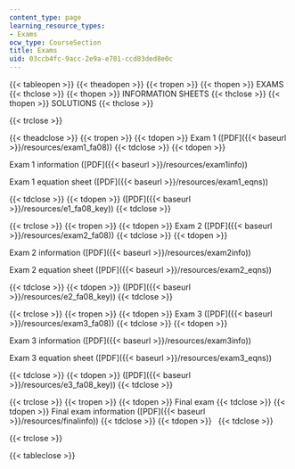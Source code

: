 ```yaml
---
content_type: page
learning_resource_types:
- Exams
ocw_type: CourseSection
title: Exams
uid: 03ccb4fc-9acc-2e9a-e701-ccd83ded8e0c
---
```


{{< tableopen >}}
{{< theadopen >}}
{{< tropen >}}
{{< thopen >}}
EXAMS
{{< thclose >}}
{{< thopen >}}
INFORMATION SHEETS
{{< thclose >}}
{{< thopen >}}
SOLUTIONS
{{< thclose >}}

{{< trclose >}}

{{< theadclose >}}
{{< tropen >}}
{{< tdopen >}}
Exam 1 ([PDF]({{< baseurl >}}/resources/exam1_fa08))
{{< tdclose >}}
{{< tdopen >}}


Exam 1 information ([PDF]({{< baseurl >}}/resources/exam1info))

Exam 1 equation sheet ([PDF]({{< baseurl >}}/resources/exam1_eqns))


{{< tdclose >}}
{{< tdopen >}}
([PDF]({{< baseurl >}}/resources/e1_fa08_key))
{{< tdclose >}}

{{< trclose >}}
{{< tropen >}}
{{< tdopen >}}
Exam 2 ([PDF]({{< baseurl >}}/resources/exam2_fa08))
{{< tdclose >}}
{{< tdopen >}}


Exam 2 information ([PDF]({{< baseurl >}}/resources/exam2info))

Exam 2 equation sheet ([PDF]({{< baseurl >}}/resources/exam2_eqns))


{{< tdclose >}}
{{< tdopen >}}
([PDF]({{< baseurl >}}/resources/e2_fa08_key))
{{< tdclose >}}

{{< trclose >}}
{{< tropen >}}
{{< tdopen >}}
Exam 3 ([PDF]({{< baseurl >}}/resources/exam3_fa08))
{{< tdclose >}}
{{< tdopen >}}


Exam 3 information ([PDF]({{< baseurl >}}/resources/exam3info))

Exam 3 equation sheet ([PDF]({{< baseurl >}}/resources/exam3_eqns))


{{< tdclose >}}
{{< tdopen >}}
([PDF]({{< baseurl >}}/resources/e3_fa08_key))
{{< tdclose >}}

{{< trclose >}}
{{< tropen >}}
{{< tdopen >}}
Final exam
{{< tdclose >}}
{{< tdopen >}}
Final exam information ([PDF]({{< baseurl >}}/resources/finalinfo))
{{< tdclose >}}
{{< tdopen >}}
 
{{< tdclose >}}

{{< trclose >}}

{{< tableclose >}}